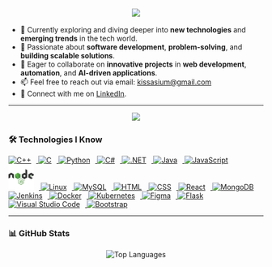 <h1 
<img src="https://readme-typing-svg.herokuapp.com?font=Fira+Code&duration=3000&pause=50&color=FFD700&center=true&vCenter=true&multiline=true&width=610&height=100&lines=Hellow+🐱!!+I+am+Kissa+Zahra" width="50%" />
</h1>

<div align="center">
  <img src="https://github.com/Anmol-Baranwal/Cool-GIFs-For-GitHub/assets/74038190/7bb1e704-6026-48f9-8435-2f4d40101348" width="75"> 
</div>

- 🌱 Currently exploring and diving deeper into **new technologies** and **emerging trends** in the tech world.
- 🔭 Passionate about **software development**, **problem-solving**, and **building scalable solutions**.
- 👯 Eager to collaborate on **innovative projects** in **web development**, **automation**, and **AI-driven applications**.
- 📫 Feel free to reach out via email: [kissasium@gmail.com](mailto:kissasium@gmail.com)
- 💼 Connect with me on [LinkedIn](https://www.linkedin.com/in/kissa-zahra/).

---
 
<div align="center">
  <img src="https://user-images.githubusercontent.com/74038190/212284158-e840e285-664b-44d7-b79b-e264b5e54825.gif" width="400">
</div>

### 🛠️ Technologies I Know
<p align="left">
  <a href="https://www.w3schools.com/cpp/" target="_blank" rel="noreferrer">
    <img src="https://cdn.jsdelivr.net/gh/devicons/devicon/icons/cplusplus/cplusplus-original.svg" alt="C++" title="C++" width="50" style="margin-right: 10px;" />
  </a>
  <a href="https://www.cprogramming.com/" target="_blank" rel="noreferrer">
    <img src="https://cdn.jsdelivr.net/gh/devicons/devicon/icons/c/c-original.svg" alt="C" title="C" width="50" style="margin-right: 10px;" />
  </a>
  <a href="https://www.python.org" target="_blank" rel="noreferrer">
    <img src="https://cdn.jsdelivr.net/gh/devicons/devicon/icons/python/python-original.svg" alt="Python" title="Python" width="50" style="margin-right: 10px;" />
  </a>
  <a href="https://learn.microsoft.com/en-us/dotnet/csharp/" target="_blank" rel="noreferrer">
    <img src="https://cdn.jsdelivr.net/gh/devicons/devicon/icons/csharp/csharp-original.svg" alt="C#" title="C#" width="50" style="margin-right: 10px;" />
  </a>
  <a href="https://dotnet.microsoft.com/" target="_blank" rel="noreferrer">
    <img src="https://cdn.jsdelivr.net/gh/devicons/devicon/icons/dot-net/dot-net-original.svg" alt=".NET" title=".NET" width="50" style="margin-right: 10px;" />
  </a>
  <a href="https://www.java.com" target="_blank" rel="noreferrer">
    <img src="https://cdn.jsdelivr.net/gh/devicons/devicon/icons/java/java-original.svg" alt="Java" title="Java" width="50" style="margin-right: 10px;" />
  </a>
  <a href="https://developer.mozilla.org/en-US/docs/Web/JavaScript" target="_blank" rel="noreferrer">
    <img src="https://cdn.jsdelivr.net/gh/devicons/devicon/icons/javascript/javascript-original.svg" alt="JavaScript" title="JavaScript" width="50" style="margin-right: 10px;" />
  </a>
  <a href="https://nodejs.org" target="_blank" rel="noreferrer">
    <img src="https://raw.githubusercontent.com/devicons/devicon/master/icons/nodejs/nodejs-original-wordmark.svg" alt="Node.js" title="Node.js" width="50" style="margin-right: 10px;" />
  </a>
  <a href="https://www.linux.org/" target="_blank" rel="noreferrer">
    <img src="https://cdn.jsdelivr.net/gh/devicons/devicon/icons/linux/linux-original.svg" alt="Linux" title="Linux" width="50" style="margin-right: 10px;" />
  </a>
  <a href="https://www.mysql.com/" target="_blank" rel="noreferrer">
    <img src="https://cdn.jsdelivr.net/gh/devicons/devicon/icons/mysql/mysql-original.svg" alt="MySQL" title="MySQL" width="50" style="margin-right: 10px;" />
  </a>
  <a href="https://www.w3.org/html/" target="_blank" rel="noreferrer">
    <img src="https://cdn.jsdelivr.net/gh/devicons/devicon/icons/html5/html5-original.svg" alt="HTML" title="HTML" width="50" style="margin-right: 10px;" />
  </a>
  <a href="https://www.w3schools.com/css/" target="_blank" rel="noreferrer">
    <img src="https://cdn.jsdelivr.net/gh/devicons/devicon/icons/css3/css3-original.svg" alt="CSS" title="CSS" width="50" style="margin-right: 10px;" />
  </a>
  <a href="https://react.dev/" target="_blank" rel="noreferrer">
    <img src="https://cdn.jsdelivr.net/gh/devicons/devicon/icons/react/react-original.svg" alt="React" title="React" width="50" style="margin-right: 10px;" />
  </a>
  <a href="https://www.mongodb.com/" target="_blank" rel="noreferrer">
    <img src="https://cdn.jsdelivr.net/gh/devicons/devicon/icons/mongodb/mongodb-original.svg" alt="MongoDB" title="MongoDB" width="50" style="margin-right: 10px;" />
  </a>
  <a href="https://www.jenkins.io/" target="_blank" rel="noreferrer">
    <img src="https://cdn.jsdelivr.net/gh/devicons/devicon/icons/jenkins/jenkins-original.svg" alt="Jenkins" title="Jenkins" width="50" style="margin-right: 10px;" />
  </a>
  <a href="https://www.docker.com/" target="_blank" rel="noreferrer">
    <img src="https://cdn.jsdelivr.net/gh/devicons/devicon/icons/docker/docker-original.svg" alt="Docker" title="Docker" width="50" style="margin-right: 10px;" />
  </a>

<a href="https://kubernetes.io/" target="_blank" rel="noreferrer">
  <img src="https://cdn.jsdelivr.net/gh/devicons/devicon/icons/kubernetes/kubernetes-plain.svg" alt="Kubernetes" title="Kubernetes" width="50" style="margin-right: 10px;" />
</a>
  <a href="https://www.figma.com/" target="_blank" rel="noreferrer">
    <img src="https://cdn.jsdelivr.net/gh/devicons/devicon/icons/figma/figma-original.svg" alt="Figma" title="Figma" width="50" style="margin-right: 10px;" />
  </a>
  <a href="https://flask.palletsprojects.com/" target="_blank" rel="noreferrer">
    <img src="https://cdn.jsdelivr.net/gh/devicons/devicon/icons/flask/flask-original.svg" alt="Flask" title="Flask" width="50" style="margin-right: 10px;" />
  </a>
  <a href="https://code.visualstudio.com/" target="_blank" rel="noreferrer">
  <img src="https://cdn.jsdelivr.net/gh/devicons/devicon/icons/vscode/vscode-original.svg" alt="Visual Studio Code" title="Visual Studio Code" width="50" style="margin-right: 10px;" />
</a>
  <a href="https://getbootstrap.com/" target="_blank" rel="noreferrer">
    <img src="https://cdn.jsdelivr.net/gh/devicons/devicon/icons/bootstrap/bootstrap-original.svg" alt="Bootstrap" title="Bootstrap" width="50" style="margin-right: 10px;" />
  </a>
</p>

---

### 📊 GitHub Stats
<p align="center">
  <img src="https://github-readme-stats.vercel.app/api/top-langs/?username=kissasium&layout=normal&theme=radical" alt="Top Languages" />
</p>
